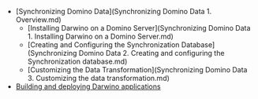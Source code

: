 * [Synchronizing Domino Data](Synchronizing Domino Data 1. Overview.md)
    * [Installing Darwino on a Domino Server](Synchronizing Domino Data 1. Installing Darwino on a Domino Server.md)
    * [Creating and Configuring the Synchronization Database](Synchronizing Domino Data 2. Creating and configuring the Synchronization database.md)
    * [Customizing the Data Transformation](Synchronizing Domino Data 3. Customizing the data transformation.md)
* [Building and deploying Darwino applications]()